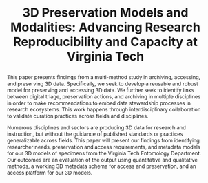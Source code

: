 ---
abstract: 'This paper presents findings from a multi-method study in archiving, accessing,
  and preserving 3D data. Specifically, we seek to develop a reusable and robust model
  for preserving and accessing 3D data. We further seek to identify links between
  digital triage, preservation actions, and archiving in multiple disciplines in order
  to make recommendations to embed data stewardship processes in research ecosystems.
  This work happens through interdisciplinary collaboration to validate curation practices
  across fields and disciplines.


  Numerous disciplines and sectors are producing 3D data for research and instruction,
  but without the guidance of published standards or practices generalizable across
  fields. This paper will present our findings from identifying researcher needs,
  preservation and access requirements, and metadata models for our 3D models of specimens
  from the Virginia Tech Entomology Department. Our outcomes are an evaluation of
  the output using quantitative and qualitative methods, a working 3D metadata schema
  for access and preservation, and an access platform for our 3D models.

  '
creators:
- Kinnaman, Alex
- Saverot, Maureen
- Chen, Yinlin
- Long, Kara
- Polys, Nicholas
- Nesbit, Sterling
- Stocker, Michelle
- Xiao, Shuhai
- Hall, Nathan
date: null
document_url: https://services.phaidra.univie.ac.at/api/object/o:1424939/download
grand_parent: iPRES
institutions:
- Virginia Tech
keywords:
- digital preservation
- 3d curation
- 3d access
- 3d metadata
- 3d modeling
landing_page_url: https://phaidra.univie.ac.at/o:1424939
language: eng
layout: publication
license: CC BY 4.0 International
notes_url: null
parent: iPRES 2021
presentation_url: null
publication_type: paper
size: 208635
source_name: iPRES
title: '3D Preservation Models and Modalities: Advancing Research Reproducibility
  and Capacity at Virginia Tech'
year: 2021
---